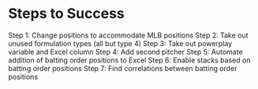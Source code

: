 # Steps to Success

Step 1: Change positions to accommodate MLB positions
Step 2: Take out unused formulation types (all but type 4)
Step 3: Take out powerplay variable and Excel column
Step 4: Add second pitcher
Step 5: Automate addition of batting order positions to Excel
Step 6: Enable stacks based on batting order positions
Step 7: Find correlations between batting order positions
